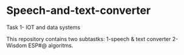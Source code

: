 # Speech-and-text-converter
Task 1- IOT and data systems

This repository contains two subtastks:
1-speech & text converter
2-Wisdom ESP#@ algoritms.
